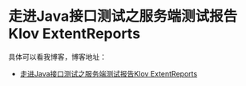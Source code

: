 # 走进Java接口测试之服务端测试报告Klov ExtentReports

具体可以看我博客，博客地址： 
- [走进Java接口测试之服务端测试报告Klov ExtentReports](https://blog.csdn.net/zuozewei/article/details/85159331)
